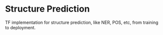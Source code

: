 # Structure Prediction
TF implementation for structure prediction, like NER, POS, etc, from training to deployment.
